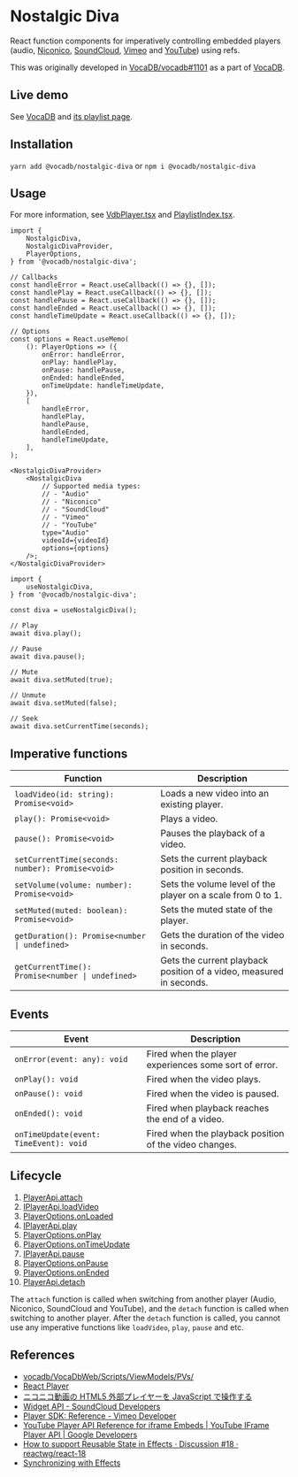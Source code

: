 # Nostalgic Diva

React function components for imperatively controlling embedded players (audio, [Niconico](https://www.nicovideo.jp/), [SoundCloud](https://soundcloud.com/), [Vimeo](https://vimeo.com/) and [YouTube](https://www.youtube.com/)) using refs.

This was originally developed in [VocaDB/vocadb#1101](https://github.com/VocaDB/vocadb/pull/1101) as a part of [VocaDB](https://github.com/VocaDB/vocadb).

## Live demo

See [VocaDB](https://vocadb.net/) and [its playlist page](https://vocadb.net/playlist).

## Installation

`yarn add @vocadb/nostalgic-diva` or `npm i @vocadb/nostalgic-diva`

## Usage

For more information, see [VdbPlayer.tsx](https://github.com/VocaDB/vocadb/blob/dfcb56868a529ea2af508a75a837589caa7cb87f/VocaDbWeb/Scripts/Components/VdbPlayer/VdbPlayer.tsx) and [PlaylistIndex.tsx](https://github.com/VocaDB/vocadb/blob/f84859d9e558341de3b16677adf1699d757fc9a0/VocaDbWeb/Scripts/Pages/Playlist/PlaylistIndex.tsx).

```tsx
import {
    NostalgicDiva,
    NostalgicDivaProvider,
    PlayerOptions,
} from '@vocadb/nostalgic-diva';

// Callbacks
const handleError = React.useCallback(() => {}, []);
const handlePlay = React.useCallback(() => {}, []);
const handlePause = React.useCallback(() => {}, []);
const handleEnded = React.useCallback(() => {}, []);
const handleTimeUpdate = React.useCallback(() => {}, []);

// Options
const options = React.useMemo(
    (): PlayerOptions => ({
        onError: handleError,
        onPlay: handlePlay,
        onPause: handlePause,
        onEnded: handleEnded,
        onTimeUpdate: handleTimeUpdate,
    }),
    [
        handleError,
        handlePlay,
        handlePause,
        handleEnded,
        handleTimeUpdate,
    ],
);

<NostalgicDivaProvider>
    <NostalgicDiva
        // Supported media types:
        // - "Audio"
        // - "Niconico"
        // - "SoundCloud"
        // - "Vimeo"
        // - "YouTube"
        type="Audio"
		videoId={videoId}
        options={options}
    />;
</NostalgicDivaProvider>
```

```tsx
import {
    useNostalgicDiva,
} from '@vocadb/nostalgic-diva';

const diva = useNostalgicDiva();

// Play
await diva.play();

// Pause
await diva.pause();

// Mute
await diva.setMuted(true);

// Unmute
await diva.setMuted(false);

// Seek
await diva.setCurrentTime(seconds);
```

## Imperative functions

| Function | Description |
| --- | --- |
| `loadVideo(id: string): Promise<void>` | Loads a new video into an existing player. |
| `play(): Promise<void>` | Plays a video. |
| `pause(): Promise<void>` | Pauses the playback of a video. |
| `setCurrentTime(seconds: number): Promise<void>` | Sets the current playback position in seconds. |
| `setVolume(volume: number): Promise<void>` | Sets the volume level of the player on a scale from 0 to 1. |
| `setMuted(muted: boolean): Promise<void>` | Sets the muted state of the player. |
| `getDuration(): Promise<number \| undefined>` | Gets the duration of the video in seconds. |
| `getCurrentTime(): Promise<number \| undefined>` | Gets the current playback position of a video, measured in seconds. |

## Events

| Event | Description |
| --- | --- |
| `onError(event: any): void` | Fired when the player experiences some sort of error. |
| `onPlay(): void` | Fired when the video plays. |
| `onPause(): void` | Fired when the video is paused. |
| `onEnded(): void` | Fired when playback reaches the end of a video. |
| `onTimeUpdate(event: TimeEvent): void` | Fired when the playback position of the video changes. |

## Lifecycle

1. [PlayerApi.attach](https://github.com/VocaDB/nostalgic-diva/blob/5cc35c68cf71230f9459804a9dd9e9265cfa2297/src/players/PlayerApi.ts#L84)
1. [IPlayerApi.loadVideo](https://github.com/VocaDB/nostalgic-diva/blob/5cc35c68cf71230f9459804a9dd9e9265cfa2297/src/players/PlayerApi.ts#L33)
1. [PlayerOptions.onLoaded](https://github.com/VocaDB/nostalgic-diva/blob/5cc35c68cf71230f9459804a9dd9e9265cfa2297/src/players/PlayerApi.ts#L25)
1. [IPlayerApi.play](https://github.com/VocaDB/nostalgic-diva/blob/5cc35c68cf71230f9459804a9dd9e9265cfa2297/src/players/PlayerApi.ts#L34)
1. [PlayerOptions.onPlay](https://github.com/VocaDB/nostalgic-diva/blob/5cc35c68cf71230f9459804a9dd9e9265cfa2297/src/players/PlayerApi.ts#L26)
1. [PlayerOptions.onTimeUpdate](https://github.com/VocaDB/nostalgic-diva/blob/5cc35c68cf71230f9459804a9dd9e9265cfa2297/src/players/PlayerApi.ts#L29)
1. [IPlayerApi.pause](https://github.com/VocaDB/nostalgic-diva/blob/5cc35c68cf71230f9459804a9dd9e9265cfa2297/src/players/PlayerApi.ts#L35)
1. [PlayerOptions.onPause](https://github.com/VocaDB/nostalgic-diva/blob/5cc35c68cf71230f9459804a9dd9e9265cfa2297/src/players/PlayerApi.ts#L27)
1. [PlayerOptions.onEnded](https://github.com/VocaDB/nostalgic-diva/blob/5cc35c68cf71230f9459804a9dd9e9265cfa2297/src/players/PlayerApi.ts#L28)
1. [PlayerApi.detach](https://github.com/VocaDB/nostalgic-diva/blob/5cc35c68cf71230f9459804a9dd9e9265cfa2297/src/players/PlayerApi.ts#L111)

The `attach` function is called when switching from another player (Audio, Niconico, SoundCloud and YouTube), and the `detach` function is called when switching to another player. After the `detach` function is called, you cannot use any imperative functions like `loadVideo`, `play`, `pause` and etc.

## References

-   [vocadb/VocaDbWeb/Scripts/ViewModels/PVs/](https://github.com/VocaDB/vocadb/tree/5304e764cf423f07b424e94266e415db40d11f28/VocaDbWeb/Scripts/ViewModels/PVs)
-   [React Player](https://github.com/cookpete/react-player)
-   [ニコニコ動画の HTML5 外部プレイヤーを JavaScript で操作する](https://blog.hayu.io/web/create/nicovideo-embed-player-api/)
-   [Widget API - SoundCloud Developers](https://developers.soundcloud.com/docs/api/html5-widget)
-   [Player SDK: Reference - Vimeo Developer](https://developer.vimeo.com/player/sdk/reference)
-   [YouTube Player API Reference for iframe Embeds | YouTube IFrame Player API | Google Developers](https://developers.google.com/youtube/iframe_api_reference)
-   [How to support Reusable State in Effects · Discussion #18 · reactwg/react-18](https://github.com/reactwg/react-18/discussions/18)
-   [Synchronizing with Effects](https://beta.reactjs.org/learn/synchronizing-with-effects#how-to-handle-the-effect-firing-twice-in-development)

